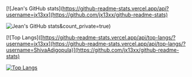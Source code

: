 <!--  👋 Hi, I’m Jeen @jx13xx
- 👀 I’m interested in ...
- 🌱 I’m currently learning ...
- 💞️ I’m looking to collaborate on ...
- 📫 How to reach me ... 


jx13xx/jx13xx is a ✨ special ✨ repository because its `README.md` (this file) appears on your GitHub profile.
You can click the Preview link to take a look at your changes. -->


[![Jean's GitHub stats](https://github-readme-stats.vercel.app/api?username=jx13xx](https://github.com/jx13xx/github-readme-stats)

![Jean's GitHub stats](https://github-readme-stats.vercel.app/api?username=jx13xx)&count_private=true)

[![Top Langs]([https://github-readme-stats.vercel.app/api/top-langs/?username=jx13xx](https://github-readme-stats.vercel.app/api/top-langs/?username=ShivaAdigopula)](https://github.com/jx13xx/github-readme-stats)

[![Top Langs](https://github-readme-stats.vercel.app/api/top-langs/?username=jx13xx&langs_count=8)](https://github.com/anuraghazra/github-readme-stats)
